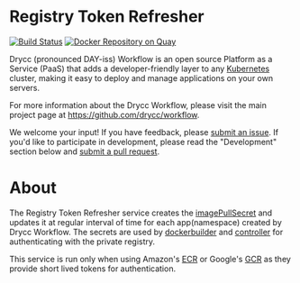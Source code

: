 
# Registry Token Refresher
[![Build Status](https://travis-ci.org/drycc/registry-token-refresher.svg?branch=master)](https://travis-ci.org/drycc/registry-token-refresher)
[![Docker Repository on Quay](https://quay.io/repository/drycc/registry-token-refresher/status "Docker Repository on Quay")](https://quay.io/repository/drycc/registry-token-refresher)

Drycc (pronounced DAY-iss) Workflow is an open source Platform as a Service (PaaS) that adds a developer-friendly layer to any [Kubernetes](http://kubernetes.io) cluster, making it easy to deploy and manage applications on your own servers.

For more information about the Drycc Workflow, please visit the main project page at https://github.com/drycc/workflow.

We welcome your input! If you have feedback, please [submit an issue][issues]. If you'd like to participate in development, please read the "Development" section below and [submit a pull request][prs].

# About
The Registry Token Refresher service creates the [imagePullSecret][imagePullSecrets] and updates it at regular interval of time for each app(namespace) created by Drycc Workflow. The secrets are used by [dockerbuilder][dockerbuilder] and [controller][controller] for authenticating with the private registry.

This service is run only when using Amazon's [ECR][ecr] or Google's [GCR][gcr] as they provide short lived tokens for authentication.

[issues]: https://github.com/drycc/workflow/issues
[prs]: https://github.com/drycc/workflow/pulls
[imagePullSecrets]: http://kubernetes.io/docs/user-guide/images/#specifying-imagepullsecrets-on-a-pod
[dockerbuilder]: https://github.com/drycc/dockerbuilder
[controller]: https://github.com/drycc/controller
[ecr]: http://docs.aws.amazon.com/AmazonECR/latest/userguide/ECR_GetStarted.html
[gcr]: https://cloud.google.com/container-registry/
[v2.18]: https://github.com/drycc/workflow/releases/tag/v2.18.0
